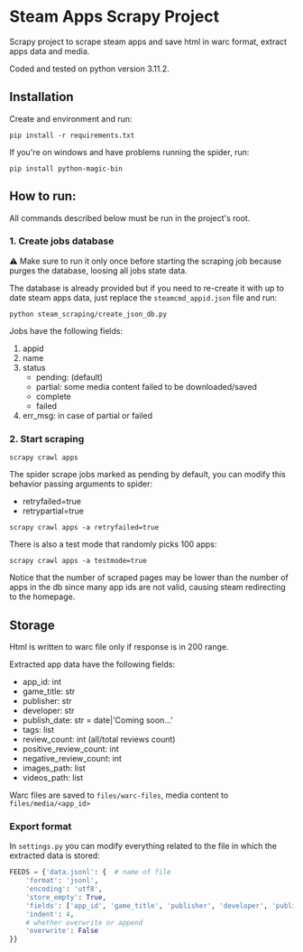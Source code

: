 # Steam Apps Scrapy Project

Scrapy project to scrape steam apps and save html in warc format, extract apps data and media.

Coded and tested on python version 3.11.2.

## Installation

Create and environment and run:

`pip install -r requirements.txt`

If you're on windows and have problems running the spider, run:

`pip install python-magic-bin`

## How to run:

All commands described below must be run in the project's root.

### 1. Create jobs database

⚠️ Make sure to run it only once before starting the scraping job because purges the database, loosing all jobs state
data.

The database is already provided but if you need to re-create it with up to date steam apps data, just
replace the `steamcmd_appid.json` file and run:

`python steam_scraping/create_json_db.py`

Jobs have the following fields:

1. appid
2. name
3. status
    - pending: (default)
    - partial: some media content failed to be downloaded/saved
    - complete
    - failed
4. err_msg: in case of partial or failed

### 2. Start scraping

`scrapy crawl apps`

The spider scrape jobs marked as pending by default, you can modify this behavior passing arguments to spider:

- retryfailed=true
- retrypartial=true

`scrapy crawl apps -a retryfailed=true`

There is also a test mode that randomly picks 100 apps:

`scrapy crawl apps -a testmode=true`

Notice that the number of scraped pages may be lower than the number of apps in the db since many app ids are not valid,
causing steam redirecting to the homepage.

## Storage

Html is written to warc file only if response is in 200 range.

Extracted app data have the following fields:

- app_id: int
- game_title: str
- publisher: str
- developer: str
- publish_date: str = date|'Coming soon...'
- tags: list
- review_count: int (all/total reviews count)
- positive_review_count: int
- negative_review_count: int
- images_path: list
- videos_path: list

Warc files are saved to `files/warc-files`, media content to `files/media/<app_id>`

### Export format

In `settings.py` you can modify everything related to the file in which the extracted data is stored:

```py
FEEDS = {'data.jsonl': {  # name of file
    'format': 'jsonl',
    'encoding': 'utf8',
    'store_empty': True,
    'fields': ['app_id', 'game_title', 'publisher', 'developer', 'publish_date', 'tags', 'images_path', 'videos_path'],
    'indent': 4,
    # whether overwrite or append
    'overwrite': False
}}
```